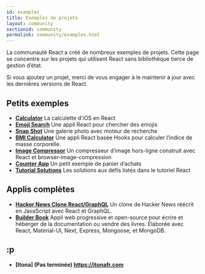 ```yaml
---
id: examples
title: Exemples de projets
layout: community
sectionid: community
permalink: community/examples.html
---
```


La communauté React a créé de nombreux exemples de projets.  Cette page se concentre sur les projets qui utilisent React sans bibliothèque tierce de gestion d’état.

Si vous ajoutez un projet, merci de vous engager à le maintenir à jour avec les dernières versions de React.

## Petits exemples

* **[Calculator](https://github.com/ahfarmer/calculator)** La calculette d'iOS en React
* **[Emoji Search](https://github.com/ahfarmer/emoji-search)** Une appli React pour chercher des emojis
* **[Snap Shot](https://github.com/Yog9/SnapShot)** Une galerie photo avec moteur de recherche
* **[BMI Calculator](https://github.com/GermaVinsmoke/bmi-calculator)** Une appli React basée Hooks pour calculer l’indice de masse corporelle.
* **[Image Compressor](https://github.com/RaulB-masai/react-image-compressor)** Un compresseur d’image hors-ligne construit avec React et browser-image-compression
* **[Counter App](https://github.com/arnab-datta/counter-app)** Un petit exemple de panier d’achats
* **[Tutorial Solutions](https://github.com/harman052/react-tutorial-solutions)** Les solutions aux défis listés dans le tutoriel React

## Applis complètes

* **[Hacker News Clone React/GraphQL](https://github.com/clintonwoo/hackernews-react-graphql)** Un clone de Hacker News réécrit en JavaScript avec React et GraphQL.
* **[Builder Book](https://github.com/builderbook/builderbook)** Appli web progressive et open-source pour écrire et héberger de la documentation ou vendre des livres. Élaborée avec React, Material-UI, Next, Express, Mongoose, et MongoDB.

## :p

* **[Itona] (Pas terminée) https://itonafr.com**
